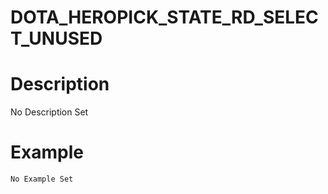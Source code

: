 # DOTA_HEROPICK_STATE_RD_SELECT_UNUSED
# Description
No Description Set
# Example
```No Example Set```